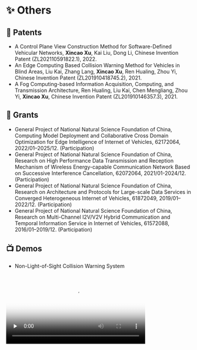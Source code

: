 # ✨ Others

## 📄 Patents

- A Control Plane View Construction Method for Software-Defined Vehicular Networks, **Xincao Xu**, Kai Liu, Dong Li, Chinese Invention Patent (ZL202110591822.1), 2022.
- An Edge Computing Based Collision Warning Method for Vehicles in Blind Areas, Liu Kai, Zhang Lang, **Xincao Xu**, Ren Hualing, Zhou Yi, Chinese Invention Patent (ZL201910418745.2), 2021.
- A Fog Computing-based Information Acquisition, Computing, and Transmission Architecture, Ren Hualing, Liu Kai, Chen Mengliang, Zhou Yi, **Xincao Xu**, Chinese Invention Patent (ZL201910146357.3), 2021.

## 🚧 Grants

- General Project of National Natural Science Foundation of China, Computing Model Deployment and Collaborative Cross Domain Optimization for Edge Intelligence of Internet of Vehicles, 62172064, 2022/01–2025/12. (Participation)
- General Project of National Natural Science Foundation of China, Research on High Performance Data Transmission and Reception Mechanism of Wireless Energy-capable Communication Network Based on Successive Interference Cancellation, 62072064, 2021/01-2024/12. (Participation)
- General Project of National Natural Science Foundation of China, Research on Architecture and Protocols for Large-scale Data Services in Converged Heterogeneous Internet of Vehicles, 61872049, 2019/01–2022/12. (Participation)
- General Project of National Natural Science Foundation of China, Research on Multi-Channel I2V/V2V Hybrid Communication and Temporal Information Service in Internet of Vehicles, 61572088, 2016/01–2019/12. (Participation)

## 📺 Demos

- Non-Light-of-Sight Collision Warning System
<video id="video" width="75%" controls="" preload="none" poster="https://neardws-1257861591.cos.ap-shanghai.myqcloud.com/2022/09/20220914065946collision_warning883.png">
      <source id="mp4" src="https://neardws-1257861591.cos.ap-shanghai.myqcloud.com/2022/09/20220914061800超视距碰撞预警应用场景889.mp4" type="video/mp4">
      <p>Your user agent does not support the HTML5 Video element.</p>
</video>
